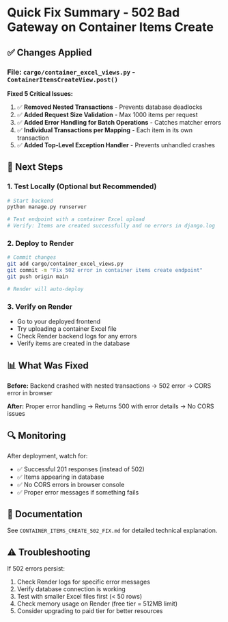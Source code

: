 # Quick Fix Summary - 502 Bad Gateway on Container Items Create

## ✅ Changes Applied

### File: `cargo/container_excel_views.py` - `ContainerItemsCreateView.post()`

**Fixed 5 Critical Issues:**

1. ✅ **Removed Nested Transactions** - Prevents database deadlocks
2. ✅ **Added Request Size Validation** - Max 1000 items per request  
3. ✅ **Added Error Handling for Batch Operations** - Catches matcher errors
4. ✅ **Individual Transactions per Mapping** - Each item in its own transaction
5. ✅ **Added Top-Level Exception Handler** - Prevents unhandled crashes

## 🚀 Next Steps

### 1. Test Locally (Optional but Recommended)
```bash
# Start backend
python manage.py runserver

# Test endpoint with a container Excel upload
# Verify: Items are created successfully and no errors in django.log
```

### 2. Deploy to Render
```bash
# Commit changes
git add cargo/container_excel_views.py
git commit -m "Fix 502 error in container items create endpoint"
git push origin main

# Render will auto-deploy
```

### 3. Verify on Render
- Go to your deployed frontend
- Try uploading a container Excel file
- Check Render backend logs for any errors
- Verify items are created in the database

## 📊 What Was Fixed

**Before:** Backend crashed with nested transactions → 502 error → CORS error in browser

**After:** Proper error handling → Returns 500 with error details → No CORS issues

## 🔍 Monitoring

After deployment, watch for:
- ✅ Successful 201 responses (instead of 502)
- ✅ Items appearing in database
- ✅ No CORS errors in browser console
- ✅ Proper error messages if something fails

## 📝 Documentation

See `CONTAINER_ITEMS_CREATE_502_FIX.md` for detailed technical explanation.

## ⚠️ Troubleshooting

If 502 errors persist:
1. Check Render logs for specific error messages
2. Verify database connection is working
3. Test with smaller Excel files first (< 50 rows)
4. Check memory usage on Render (free tier = 512MB limit)
5. Consider upgrading to paid tier for better resources
